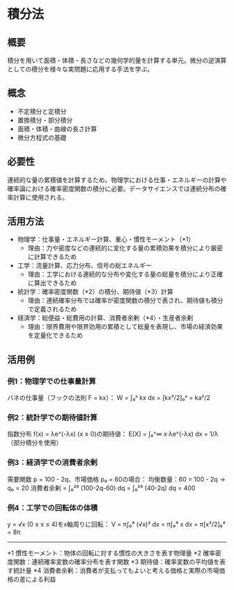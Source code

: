 # 積分法

## 概要
積分を用いて面積・体積・長さなどの幾何学的量を計算する単元。微分の逆演算としての積分を様々な実問題に応用する手法を学ぶ。

## 概念
- 不定積分と定積分
- 置換積分・部分積分
- 面積・体積・曲線の長さ計算
- 微分方程式の基礎

## 必要性
連続的な量の累積値を計算するため。物理学における仕事・エネルギーの計算や確率論における確率密度関数の積分に必要。データサイエンスでは連続分布の確率計算に使用される。

## 活用方法
- 物理学：仕事量・エネルギー計算、重心・慣性モーメント（*1）
  - 理由：力や密度などの連続的に変化する量の累積効果を積分により厳密に計算できるため
- 工学：流量計算、応力分布、信号の総エネルギー
  - 理由：工学における連続的な分布や変化する量の総量を積分により正確に算出できるため
- 統計学：確率密度関数（*2）の積分、期待値（*3）計算
  - 理由：連続確率分布では確率が密度関数の積分で表され、期待値も積分で定義されるため
- 経済学：総便益・総費用の計算、消費者余剰（*4）・生産者余剰
  - 理由：限界費用や限界効用の累積として総量を表現し、市場の経済効果を定量化できるため

## 活用例
### 例1：物理学での仕事量計算
バネの仕事量（フックの法則 F = kx）：
W = ∫₀ᵃ kx dx = [kx²/2]₀ᵃ = ka²/2

### 例2：統計学での期待値計算
指数分布 f(x) = λe^(-λx) (x ≥ 0)の期待値：
E[X] = ∫₀^∞ x·λe^(-λx) dx = 1/λ
（部分積分を使用）

### 例3：経済学での消費者余剰
需要関数 p = 100 - 2q、市場価格 p₀ = 60の場合：
均衡数量：60 = 100 - 2q → q₀ = 20
消費者余剰 = ∫₀²⁰ (100-2q-60) dq = ∫₀²⁰ (40-2q) dq = 400

### 例4：工学での回転体の体積
y = √x (0 ≤ x ≤ 4)をx軸周りに回転：
V = π∫₀⁴ (√x)² dx = π∫₀⁴ x dx = π[x²/2]₀⁴ = 8π

---
*1 慣性モーメント：物体の回転に対する慣性の大きさを表す物理量
*2 確率密度関数：連続確率変数の確率分布を表す関数
*3 期待値：確率変数の平均値を表す統計量
*4 消費者余剰：消費者が支払ってもよいと考える価格と実際の市場価格の差による利益